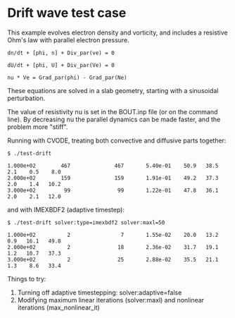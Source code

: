 Drift wave test case
====================

This example evolves electron density and vorticity, and includes
a resistive Ohm's law with parallel electron pressure.

    dn/dt + [phi, n] + Div_par(ve) = 0

    dU/dt + [phi, U] + Div_par(Ve) = 0

    nu * Ve = Grad_par(phi) - Grad_par(Ne)

These equations are solved in a slab geometry, starting
with a sinusoidal perturbation.

The value of resistivity nu is set in the BOUT.inp file
(or on the command line). By decreasing nu the parallel dynamics
can be made faster, and the problem more "stiff".

Running with CVODE, treating both convective and diffusive parts together:

    $ ./test-drift
    
    1.000e+02        467              467       5.40e-01    50.9   38.5    2.1    0.5    8.0
    2.000e+02        159              159       1.91e-01    49.2   37.3    2.0    1.4   10.2
    3.000e+02         99               99       1.22e-01    47.8   36.1    2.0    2.1   12.0

and with IMEXBDF2 (adaptive timestep):

    $ ./test-drift solver:type=imexbdf2 solver:maxl=50
    
    1.000e+02          2                7       1.55e-02    20.0   13.2    0.9   16.1   49.8
    2.000e+02          2               18       2.36e-02    31.7   19.1    1.2   10.7   37.3
    3.000e+02          2               25       2.88e-02    35.5   21.1    1.3    8.6   33.4


Things to try:

1. Turning off adaptive timestepping: solver:adaptive=false
2. Modifying maximum linear iterations (solver:maxl) and nonlinear iterations (max_nonlinear_it)




